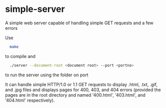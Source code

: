 # simple-server
A simple web server capable of handling simple GET requests and a few errors

Use
```bash
  make
```
to compile and
```bash
  ./server --document-root <document root> --port <portno>
```
to run the server using the folder <document root> on port <portno>

It can handle simple HTTP/1.0 or 1.1 GET requests to display .html, .txt, .gif, and .jpg files and displays pages for 400, 403, and 404 errors (provided the pages are in the root directory and named '400.html', '403.html', and '404.html' respectively).
